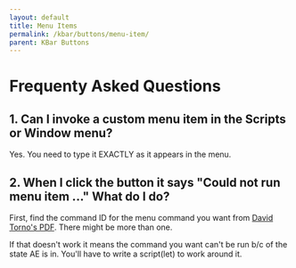 ```yaml
---
layout: default
title: Menu Items
permalink: /kbar/buttons/menu-item/
parent: KBar Buttons
---
```

# Frequenty Asked Questions #
## 1.  Can I invoke a custom menu item in the Scripts or Window menu? ##
Yes.  You need to type it EXACTLY as it appears in the menu.

## 2.  When I click the button it says "Could not run menu item ..."  What do I do? ##
First, find the command ID for the menu command you want from [David Torno's PDF](https://www.provideocoalition.com/after-effects-menu-command-ids/).  There might be more than one.

If that doesn't work it means the command you want can't be run b/c of the state AE is in.  You'll have to write a script(let) to work around it.